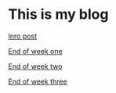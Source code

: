 # This is my blog

[Inro post](https://joshtdale.github.io/blogs/blog)

[End of week one](https://joshtdale.github.io/blogs/blog2)

[End of week two](https://joshtdale.github.io/blogs/blog3)

[End of week three](https://joshtdale.github.io/blogs/blog4)